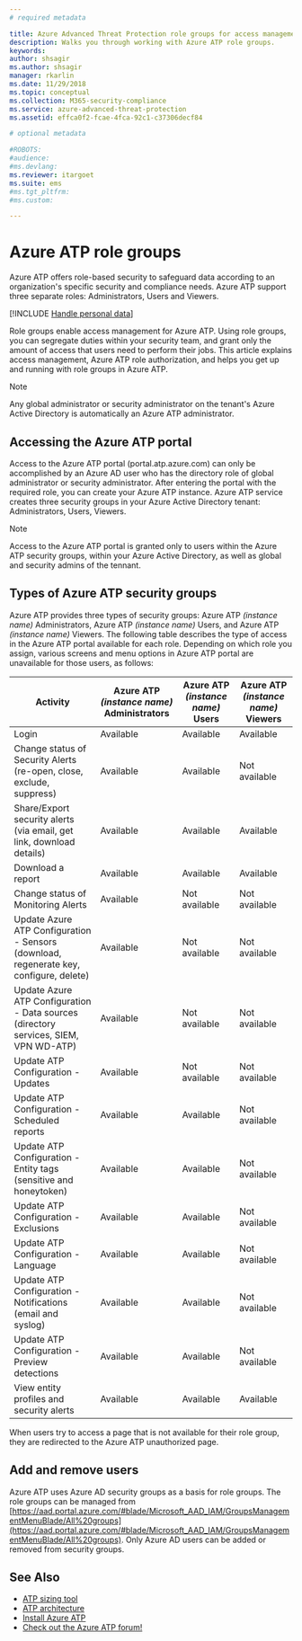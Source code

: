 ```yaml
---
# required metadata

title: Azure Advanced Threat Protection role groups for access management | Microsoft Docs
description: Walks you through working with Azure ATP role groups.
keywords:
author: shsagir
ms.author: shsagir
manager: rkarlin
ms.date: 11/29/2018
ms.topic: conceptual
ms.collection: M365-security-compliance
ms.service: azure-advanced-threat-protection
ms.assetid: effca0f2-fcae-4fca-92c1-c37306decf84

# optional metadata

#ROBOTS:
#audience:
#ms.devlang:
ms.reviewer: itargoet
ms.suite: ems
#ms.tgt_pltfrm:
#ms.custom:

---
```





# Azure ATP role groups

Azure ATP offers role-based security to safeguard data according to an organization's specific security and compliance needs. Azure ATP support three separate roles: Administrators, Users and Viewers. 

[!INCLUDE [Handle personal data](../includes/gdpr-intro-sentence.md)]

Role groups enable access management for Azure ATP. Using role groups, you can segregate duties within your security team, and grant only the amount of access that users need to perform their jobs. This article explains access management, Azure ATP role authorization, and helps you get up and running with role groups in Azure ATP.

> [!NOTE]
> Any global administrator or security administrator on the tenant's Azure Active Directory is automatically an Azure ATP administrator.

## Accessing the Azure ATP portal

Access to the Azure ATP portal (portal.atp.azure.com) can only be accomplished by an Azure AD user who has the directory role of global administrator or security administrator. After entering the portal with the required role, you can create your Azure ATP instance. Azure ATP service creates three security groups in your Azure Active Directory tenant: Administrators, Users, Viewers. 

> [!NOTE]
> Access to the Azure ATP portal is granted only to users within the Azure ATP security groups, within your Azure Active Directory, as well as global and security admins of the tennant.


## Types of Azure ATP security groups 

Azure ATP provides three types of security groups: Azure ATP *(instance name)* Administrators, Azure ATP *(instance name)* Users, and Azure ATP *(instance name)* Viewers. The following table describes the type of access in the Azure ATP portal available for each role. Depending on which role you assign, various screens and menu options in Azure ATP portal are unavailable for those users, as follows:

|Activity |Azure ATP *(instance name)* Administrators|Azure ATP *(instance name)* Users|Azure ATP *(instance name)* Viewers|
|----|----|----|----|
|Login|Available|Available|Available|
|Change status of Security Alerts (re-open, close, exclude, suppress)|Available|Available|Not available|
|Share/Export security alerts (via email, get link, download details)|Available|Available|Available|
|Download a report|Available|Available|Available|
|Change status of Monitoring Alerts|Available|Not available|Not available|
|Update Azure ATP Configuration - Sensors (download, regenerate key, configure, delete)|Available|Not available|Not available|
|Update Azure ATP Configuration - Data sources (directory services, SIEM, VPN WD-ATP)|Available|Not available|Not available|
|Update ATP Configuration - Updates|Available|Not available|Not available|
|Update ATP Configuration -Scheduled reports|Available|Available|Not available|
|Update ATP Configuration -Entity tags (sensitive and honeytoken)|Available|Available|Not available|
|Update ATP Configuration -Exclusions|Available|Available|Not available|
|Update ATP Configuration -Language|Available|Available|Not available|
|Update ATP Configuration -Notifications (email and syslog)|Available|Available|Not available|
|Update ATP Configuration -Preview detections|Available|Available|Not available|
|View entity profiles and security alerts|Available|Available|Available|


When users try to access a page that is not available for their role group, they are redirected to the Azure ATP unauthorized page. 

## Add and remove users 


Azure ATP uses Azure AD security groups as a basis for role groups. The role groups can be managed from [https://aad.portal.azure.com/#blade/Microsoft_AAD_IAM/GroupsManagementMenuBlade/All%20groups](https://aad.portal.azure.com/#blade/Microsoft_AAD_IAM/GroupsManagementMenuBlade/All%20groups). Only Azure AD users can be added or removed from security groups. 

## See Also
- [ATP sizing tool](https://aka.ms/aatpsizingtool)
- [ATP architecture](atp-architecture.md)
- [Install Azure ATP](install-atp-step1.md)
- [Check out the Azure ATP forum!](https://aka.ms/azureatpcommunity)

